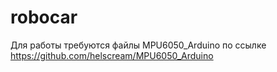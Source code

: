 # robocar

Для работы требуются файлы MPU6050_Arduino по ссылке https://github.com/helscream/MPU6050_Arduino
